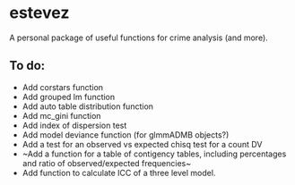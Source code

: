 # estevez

A personal package of useful functions for crime analysis (and more).

## To do:

- Add corstars function
- Add grouped lm function
- Add auto table distribution function 
- Add mc_gini function
- Add index of dispersion test
- Add model deviance function (for glmmADMB objects?)
- Add a test for an observed vs expected chisq test for a count DV
- ~Add a function for a table of contigency tables, including percentages
  and ratio of observed/expected frequencies~
- Add function to calculate ICC of a three level model.
